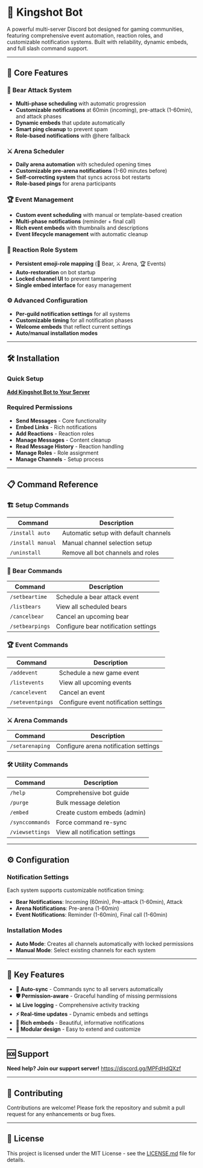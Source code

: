 # 🏹 Kingshot Bot

A powerful multi-server Discord bot designed for gaming communities, featuring comprehensive event automation, reaction roles, and customizable notification systems. Built with reliability, dynamic embeds, and full slash command support.

---

## 🚀 Core Features

### 🐻 **Bear Attack System**
- **Multi-phase scheduling** with automatic progression
- **Customizable notifications** at 60min (incoming), pre-attack (1-60min), and attack phases
- **Dynamic embeds** that update automatically
- **Smart ping cleanup** to prevent spam
- **Role-based notifications** with @here fallback

### ⚔️ **Arena Scheduler**
- **Daily arena automation** with scheduled opening times
- **Customizable pre-arena notifications** (1-60 minutes before)
- **Self-correcting system** that syncs across bot restarts
- **Role-based pings** for arena participants

### 🏆 **Event Management**
- **Custom event scheduling** with manual or template-based creation
- **Multi-phase notifications** (reminder + final call)
- **Rich event embeds** with thumbnails and descriptions
- **Event lifecycle management** with automatic cleanup

### 📜 **Reaction Role System**
- **Persistent emoji-role mapping** (🐻 Bear, ⚔️ Arena, 🏆 Events)
- **Auto-restoration** on bot startup
- **Locked channel UI** to prevent tampering
- **Single embed interface** for easy management

### ⚙️ **Advanced Configuration**
- **Per-guild notification settings** for all systems
- **Customizable timing** for all notification phases
- **Welcome embeds** that reflect current settings
- **Auto/manual installation modes**

---

## 🛠️ Installation

### Quick Setup
[**Add Kingshot Bot to Your Server**](https://discord.com/oauth2/authorize?client_id=1366499729923379271&permissions=2416011344&integration_type=0&scope=bot+applications.commands)

### Required Permissions
- **Send Messages** - Core functionality
- **Embed Links** - Rich notifications
- **Add Reactions** - Reaction roles
- **Manage Messages** - Content cleanup
- **Read Message History** - Reaction handling
- **Manage Roles** - Role assignment
- **Manage Channels** - Setup process

---

## 📋 Command Reference

### 🏗️ **Setup Commands**
| Command | Description |
|---------|-------------|
| `/install auto` | Automatic setup with default channels |
| `/install manual` | Manual channel selection setup |
| `/uninstall` | Remove all bot channels and roles |

### 🐻 **Bear Commands**
| Command | Description |
|---------|-------------|
| `/setbeartime` | Schedule a bear attack event |
| `/listbears` | View all scheduled bears |
| `/cancelbear` | Cancel an upcoming bear |
| `/setbearpings` | Configure bear notification settings |

### 🏆 **Event Commands**
| Command | Description |
|---------|-------------|
| `/addevent` | Schedule a new game event |
| `/listevents` | View all upcoming events |
| `/cancelevent` | Cancel an event |
| `/seteventpings` | Configure event notification settings |

### ⚔️ **Arena Commands**
| Command | Description |
|---------|-------------|
| `/setarenaping` | Configure arena notification settings |

### 🛠️ **Utility Commands**
| Command | Description |
|---------|-------------|
| `/help` | Comprehensive bot guide |
| `/purge` | Bulk message deletion |
| `/embed` | Create custom embeds (admin) |
| `/synccommands` | Force command re-sync |
| `/viewsettings` | View all notification settings |

---

## ⚙️ Configuration

### Notification Settings
Each system supports customizable notification timing:

- **Bear Notifications**: Incoming (60min), Pre-attack (1-60min), Attack
- **Arena Notifications**: Pre-arena (1-60min)
- **Event Notifications**: Reminder (1-60min), Final call (1-60min)

### Installation Modes
- **Auto Mode**: Creates all channels automatically with locked permissions
- **Manual Mode**: Select existing channels for each system

---

## 🎯 Key Features

- **🔄 Auto-sync** - Commands sync to all servers automatically
- **🛡️ Permission-aware** - Graceful handling of missing permissions
- **📊 Live logging** - Comprehensive activity tracking
- **⚡ Real-time updates** - Dynamic embeds and settings
- **🎨 Rich embeds** - Beautiful, informative notifications
- **🔧 Modular design** - Easy to extend and customize

---

## 🆘 Support

**Need help? Join our support server!**
https://discord.gg/MPFdHdQXzf

---

## 🤝 Contributing

Contributions are welcome! Please fork the repository and submit a pull request for any enhancements or bug fixes.

---

## 📄 License

This project is licensed under the MIT License - see the [LICENSE.md](LICENSE.md) file for details.


